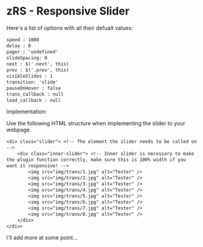 zRS - Responsive Slider
===

Here's a list of options with all their defualt values:

	speed : 1000
	delay : 0
	pager : 'undefined'
	slideSpacing: 0
	next : $('.next', this)
	prev : $('.prev', this)
	visibleSlides : 1
	transition: 'slide'
	pauseOnHover : false
	trans_callback : null
	load_callback : null

Implementation:

Use the following HTML structure when implementing the slider to your webpage.

	<div class="slider"> <!-- The element the slider needs to be called on -->
		<div class="inner-slider"> <!-- Inner slider is necessary to make the plugin function correctly, make sure this is 100% width if you want it responsive! -->
			<img src="img/trans/1.jpg" alt="Tester" />
			<img src="img/trans/2.jpg" alt="Tester" />
			<img src="img/trans/3.jpg" alt="Tester" />
			<img src="img/trans/4.jpg" alt="Tester" />
			<img src="img/trans/5.jpg" alt="Tester" />
			<img src="img/trans/6.jpg" alt="Tester" />
			<img src="img/trans/7.jpg" alt="Tester" />
			<img src="img/trans/8.jpg" alt="Tester" />
		</div>
	</div>

I'll add more at some point... 